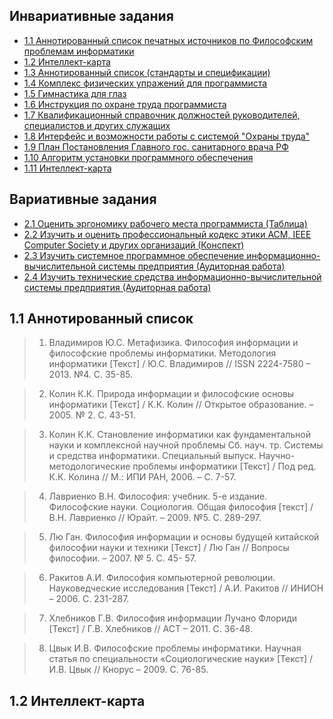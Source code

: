 ## Инвариативные задания

* [1.1 Аннотированный список печатных источников по Философским проблемам информатики](#1.1)
* [1.2 Интеллект-карта](#1.2)
* [1.3 Аннотированный список (стандарты и спецификации)](#дизайн-макет)
* [1.4 Комплекс физических упражений для программиста](#гибкая-разработка-SCRUM)
* [1.5 Гимнастика для глаз](#тестирование-компонента-образовательной-среды)
* [1.6 Инструкция по охране труда программиста](#system-usability-scale)
* [1.7 Квалификационный справочник должностей руководителей, специалистов и других служащих](#анализ-работы-модуля-образовательной-среды)
* [1.8 Интерфейс и возможности работы с системой "Охраны труда"](#issues)
* [1.9 План Постановления Главного гос. санитарного врача РФ](#issues)
* [1.10 Алгоритм установки программного обеспечения](#issues)
* [1.11 Интеллект-карта](#issues)

## Вариативные задания
* [2.1 Оценить  эргономику рабочего места программиста (Таблица)](#инструменты-прототипирования)
* [2.2 Изучить и оценить профессиональный кодекс этики ACM, IEEE Computer Society и других организаций (Конспект)](#css-фреймворки)
* [2.3 Изучить системное программное обеспечение информационно-вычислительной системы предприятия (Аудиторная работа)](#прототип-тз)
* [2.4 Изучить технические средства информационно-вычислительной системы предприятия (Аудиторная работа)](#первоначальный-макет)

## 1.1 Аннотированный список

> 1.	Владимиров Ю.С. Метафизика. Философия информации и философские проблемы информатики. Методология информатики [Текст] / Ю.С. Владимиров // ISSN 2224-7580 – 2013. №4. С. 35-85.

> 2.	Колин К.К. Природа информации и философские основы информатики [Текст] / К.К. Колин // Открытое образование. – 2005. № 2. С. 43-51.

> 3.	Колин К.К. Становление информатики как фундаментальной науки и комплексной научной проблемы Сб. науч. тр. Системы и средства информатики. Специальный выпуск. Научно-методологические проблемы информатики [Текст] / Под ред. К.К. Колина // М.: ИПИ РАН, 2006. – С. 7-57.

> 4.	Лавриенко В.Н. Философия: учебник. 5-е издание. Философские науки. Социология. Общая философия [текст] / В.Н. Лавриенко // Юрайт. – 2009. №5. С. 289-297.

> 5.	Лю Ган. Философия информации и основы будущей китайской философии науки и техники [Текст] / Лю Ган // Вопросы философии. – 2007. № 5. С. 45- 57.

> 6.	Ракитов А.И. Философия компьютерной революции. Науковедческие исследования [Текст] / А.И. Ракитов // ИНИОН – 2006. С. 231-287.

> 7.	Хлебников Г.В. Философия информации Лучано Флориди [Текст] / Г.В. Хлебников // АСТ – 2011. С. 36-48.

> 8.	Цвык И.В. Философские проблемы информатики. Научная статья по специальности «Социологические науки» [Текст] / И.В. Цвык // Кнорус – 2009. С. 76-85.

## 1.2 Интеллект-карта

